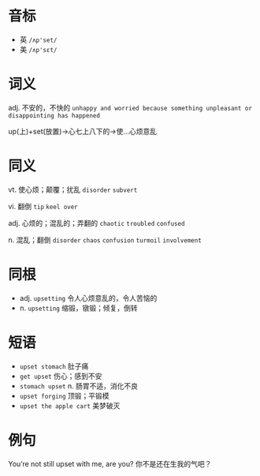 # 音标

- 英 `/ʌp'set/`
- 美 `/ʌp'sɛt/`

# 词义

adj. 不安的，不快的
`unhappy and worried because something unpleasant or disappointing has happened`



up(上)+set(放置)→心七上八下的→使…心烦意乱

# 同义

vt. 使心烦；颠覆；扰乱
`disorder` `subvert`

vi. 翻倒
`tip` `keel over`

adj. 心烦的；混乱的；弄翻的
`chaotic` `troubled` `confused`

n. 混乱；翻倒
`disorder` `chaos` `confusion` `turmoil` `involvement`

# 同根

- adj. `upsetting` 令人心烦意乱的，令人苦恼的
- n. `upsetting` 缩锻，镦锻；倾复，倒转

# 短语

- `upset stomach` 肚子痛
- `get upset` 伤心；感到不安
- `stomach upset` n. 肠胃不适，消化不良
- `upset forging` 顶锻；平锻模
- `upset the apple cart` 美梦破灭

# 例句

You’re not still upset with me, are you?
你不是还在生我的气吧？


